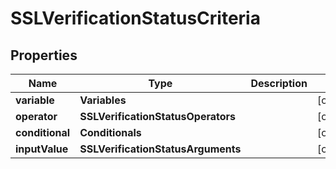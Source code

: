 

# SSLVerificationStatusCriteria


## Properties

| Name | Type | Description | Notes |
|------------ | ------------- | ------------- | -------------|
|**variable** | **Variables** |  |  [optional] |
|**operator** | **SSLVerificationStatusOperators** |  |  [optional] |
|**conditional** | **Conditionals** |  |  [optional] |
|**inputValue** | **SSLVerificationStatusArguments** |  |  [optional] |



